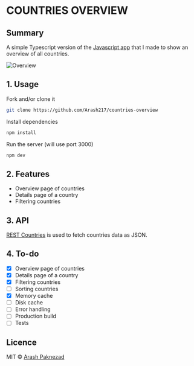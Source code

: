 # COUNTRIES OVERVIEW

## Summary
A simple Typescript version of the [Javascript app](https://github.com/Arash217/performance-matters-1819) that I made to show an overview of all countries.

![Overview](../master/docs/app.png)

## 1. Usage

Fork and/or clone it
```bash
git clone https://github.com/Arash217/countries-overview
```

Install dependencies
```bash
npm install
```

Run the server (will use port 3000)
```bash
npm dev
```

## 2. Features

- Overview page of countries
- Details page of a country
- Filtering countries

## 3. API

[REST Countries](https://restcountries.eu) is used to fetch countries data as JSON.

## 4. To-do

- [x] Overview page of countries
- [x] Details page of a country
- [x] Filtering countries
- [ ] Sorting countries
- [x] Memory cache
- [ ] Disk cache
- [ ] Error handling
- [ ] Production build
- [ ] Tests

## Licence
MIT © [Arash Paknezad](https://github.com/Arash217)
